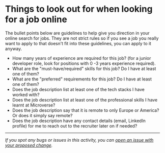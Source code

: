 # Things to look out for when looking for a job online

The bullet points below are guidelines to help give you direction in your online search for jobs. They are not strict rules so if you see a job you really want to apply to that doesn't fit into these guidelines, you can apply to it anyway. 

- How many years of experience are required for this job? (for a junior developer role, look for positions with 0 -3 years experience required).
- What are the "must-have/required" skills for this job? Do I have at least one of them?
- What are the "preferred" requirements for this job? Do I have at least one of them?
- Does the job description list at least one of the tech stacks I have worked with?
- Does the job description list at least one of the professional skills I have learnt at Microverse?
- Does the job description say that it is remote to only Europe or America? Or does it simply say remote?
- Does the job description have any contact details (email, LinkedIn profile) for me to reach out to the recruiter later on if needed?


------

_If you spot any bugs or issues in this activity, you can [open an issue with your proposed change](https://github.com/microverseinc/curriculum-transversal-skills/blob/main/git-github/articles/open_issue.md)._
